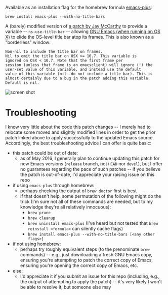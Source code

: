 Available as an installation flag for the homebrew formula [emacs-plus](https://github.com/d12frosted/homebrew-emacs-plus):
```
brew install emacs-plus --with-no-title-bars
```

A (barely) modified version of [a patch by Jay McCarthy](https://lists.gnu.org/archive/html/bug-gnu-emacs/2016-10/msg00003.html) to provide a variable -- `ns-use-title-bar` -- allowing [GNU Emacs (when running on OS X)](https://github.com/braham-snyder/homebrew-emacs-plus) to elide the OS-level title bar atop its frames. This is also known as a "borderless" window:


```
Non-nil to include the title bar on frames.
Nil to omit the title bar on OSX >= 10.7. This variable is
ignored on OSX < 10.7. Note that the first frame per
session (unless that frame is an emacsclient) will ignore (!) the
user-set value of this variable, and instead use the default
value of this variable (nil--do not include a title bar). This is
almost certainly due to a bug in the patch adding this variable.
Default is nil.
```

![screen shot](https://i.imgur.com/cR57gkl.png)

# Troubleshooting

I know very little about the code this patch changes -- I merely had to relocate some moved and slightly modified lines in order to get the prior patch linked above to apply successfully to the updated Emacs source. Accordingly, the best troubleshooting advice I can offer is quite basic:

* this patch could be out of date:
  * as of May 2016, I generally plan to continue updating this patch for new Emacs versions (`release` branch, not `HEAD` nor `devel`), but I offer no guarantees regarding the pace of such patches -- if you believe the patch is out-of-date, I'd appreciate your raising issue on this repo
* if using `emacs-plus` through homebrew:
  * perhaps checking the output of `brew doctor` first is best
  * if that doesn't help, some permutation of the following might do the trick (I'm sure not all of these commands are needed, but to my knowledge they're all relatively innocuous):
    * `brew prune`
    * `brew cleanup`
    * `brew uninstall emacs-plus` (I've heard but not tested that `brew reinstall <formula>` can silently cache flags)
    * `brew install emacs-plus --with-no-title-bars [<any other flags>]`
* if not using homebrew:
  * perhaps try roughly equivalent steps (to the prenominate `brew` commands) -- e.g., just downloading a fresh GNU Emacs copy, ensuring you're attempting to patch the correct copy of Emacs, ensuring you're opening the correct copy of Emacs, etc.
* else:
  * I'd appreciate it if you submit an issue for this repo (including, e.g., the output of attempting to apply the patch) -- it's very likely I won't be able to resolve it, but someone else may
